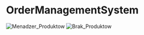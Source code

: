 # OrderManagementSystem
![Menadzer_Produktow](https://github.com/nic00la1/OrderManagementSystem/assets/99048749/f7184edc-b757-426a-9020-ea40b15d3f77)
![Brak_Produktow](https://github.com/nic00la1/OrderManagementSystem/assets/99048749/aeba04ad-8bc6-45a8-944e-fdd1547573bc)
